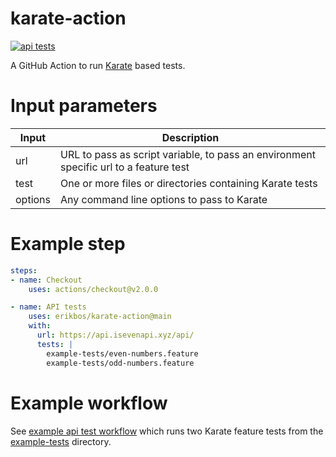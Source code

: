 # karate-action

[![api tests](https://github.com/erikbos/karate-action/actions/workflows/apitests.yml/badge.svg?branch=main)](https://github.com/erikbos/karate-action/actions/workflows/apitests.yml)

A GitHub Action to run [Karate](https://intuit.github.io/karate/) based tests.

# Input parameters

| Input   | Description                                                                           |
| ------- | ------------------------------------------------------------------------------------- |
| url     | URL to pass as script variable, to pass an environment specific url to a feature test |
| test    | One or more files or directories containing Karate tests                              |
| options | Any command line options to pass to Karate                                            |

# Example step

```yaml
steps:
- name: Checkout
    uses: actions/checkout@v2.0.0

- name: API tests
    uses: erikbos/karate-action@main
    with:
      url: https://api.isevenapi.xyz/api/
      tests: |
        example-tests/even-numbers.feature
        example-tests/odd-numbers.feature
```

# Example workflow

See [example api test workflow](.github/workflows/apitests.yml) which runs two Karate feature tests from the [example-tests](example-tests) directory.
